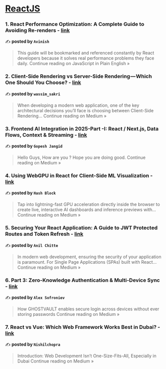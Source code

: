 
<h1><a href=https://medium.com/tag/reactjs/recommended target="_blank" rel="noopener noreferrer">ReactJS</a></h1>
<h3>1. React Performance Optimization: A Complete Guide to Avoiding Re-renders - <a href="https://javascript.plainenglish.io/react-performance-optimization-a-complete-guide-to-avoiding-re-renders-4265dcd4fac7?source=rss------reactjs-5" target="_blank" rel="noopener noreferrer">link</a></h3>

✍️ **posted by `Avinish`**

<blockquote>This guide will be bookmarked and referenced constantly by React developers because it solves real performance problems they face daily.
Continue reading on JavaScript in Plain English »</blockquote>

<h3>2. Client-Side Rendering vs Server-Side Rendering — Which One Should You Choose? - <a href="https://medium.com/@wassimsakri/client-side-rendering-vs-server-side-rendering-which-one-should-you-choose-311c83a78e0d?source=rss------reactjs-5" target="_blank" rel="noopener noreferrer">link</a></h3>

✍️ **posted by `wassim_sakri`**

<blockquote>When developing a modern web application, one of the key architectural decisions you’ll face is choosing between Client-Side Rendering…
Continue reading on Medium »</blockquote>

<h3>3. Frontend AI Integration in 2025-Part -I: React / Next.js, Data Flows, Context & Streaming - <a href="https://medium.com/@gopesh.jangid/frontend-ai-integration-in-2025-part-i-react-next-js-data-flows-context-streaming-7e9387ca8ced?source=rss------reactjs-5" target="_blank" rel="noopener noreferrer">link</a></h3>

✍️ **posted by `Gopesh Jangid`**

<blockquote>Hello Guys, How are you ? Hope you are doing good.
Continue reading on Medium »</blockquote>

<h3>4. Using WebGPU in React for Client-Side ML Visualization - <a href="https://medium.com/@connect.hashblock/using-webgpu-in-react-for-client-side-ml-visualization-b72da5cf1517?source=rss------reactjs-5" target="_blank" rel="noopener noreferrer">link</a></h3>

✍️ **posted by `Hash Block`**

<blockquote>Tap into lightning-fast GPU acceleration directly inside the browser to create live, interactive AI dashboards and inference previews with…
Continue reading on Medium »</blockquote>

<h3>5. Securing Your React Application: A Guide to JWT Protected Routes and Token Refresh - <a href="https://anilchitte.medium.com/securing-your-react-application-a-guide-to-jwt-protected-routes-and-token-refresh-26cc53a6d421?source=rss------reactjs-5" target="_blank" rel="noopener noreferrer">link</a></h3>

✍️ **posted by `Anil Chitte`**

<blockquote>In modern web development, ensuring the security of your application is paramount. For Single Page Applications (SPAs) built with React…
Continue reading on Medium »</blockquote>

<h3>6. Part 3: Zero-Knowledge Authentication & Multi-Device Sync - <a href="https://medium.com/@alexsofroniev/part-3-zero-knowledge-authentication-multi-device-sync-81923f478fbd?source=rss------reactjs-5" target="_blank" rel="noopener noreferrer">link</a></h3>

✍️ **posted by `Alex Sofroniev`**

<blockquote>How GHOSTVAULT enables secure login across devices without ever storing passwords
Continue reading on Medium »</blockquote>

<h3>7. React vs Vue: Which Web Framework Works Best in Dubai? - <a href="https://medium.com/@nishilchopra/react-vs-vue-which-web-framework-works-best-in-dubai-03f09573f268?source=rss------reactjs-5" target="_blank" rel="noopener noreferrer">link</a></h3>

✍️ **posted by `Nishilchopra`**

<blockquote>Introduction: Web Development Isn’t One-Size-Fits-All, Especially in Dubai
Continue reading on Medium »</blockquote>

